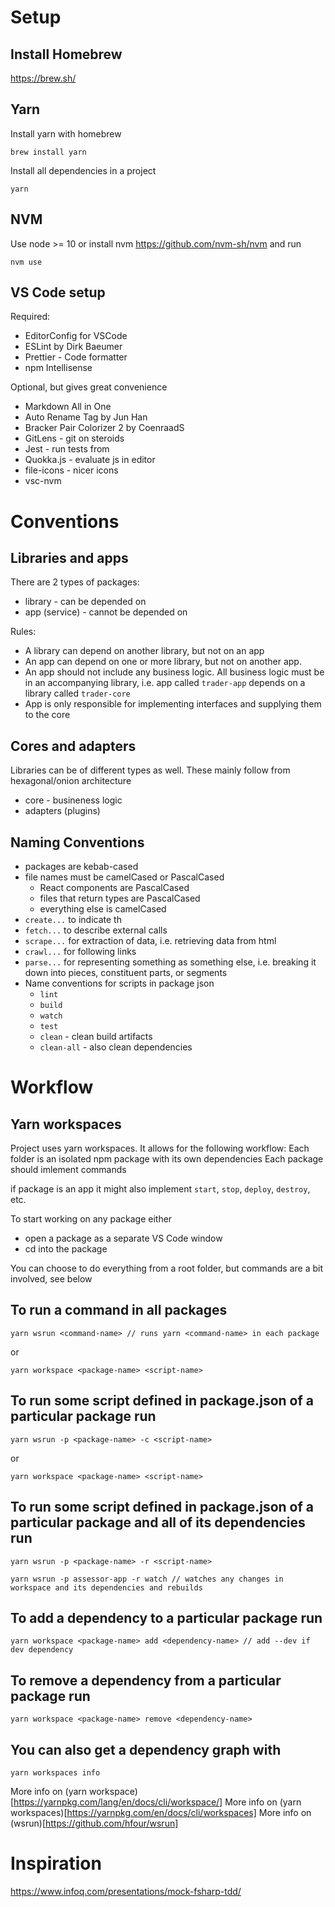 # Setup

## Install Homebrew
https://brew.sh/

## Yarn
Install yarn with homebrew
```
brew install yarn
```

Install all dependencies in a project
```
yarn
```

## NVM

Use node >= 10 or install nvm https://github.com/nvm-sh/nvm and run
```
nvm use
```

## VS Code setup 

Required:
- EditorConfig for VSCode
- ESLint by Dirk Baeumer
- Prettier - Code formatter
- npm Intellisense

Optional, but gives great convenience
- Markdown All in One
- Auto Rename Tag by Jun Han
- Bracker Pair Colorizer 2 by CoenraadS
- GitLens - git on steroids
- Jest - run tests from
- Quokka.js - evaluate js in editor
- file-icons - nicer icons
- vsc-nvm

# Conventions
## Libraries and apps
There are 2 types of packages: 
- library - can be depended on
- app (service) - cannot be depended on

Rules:
- A library can depend on another library, but not on an app
- An app can depend on one or more library, but not on another app. 
- An app should not include any business logic. All business logic must be in an accompanying library, i.e. app called `trader-app` depends on a library called `trader-core`
- App is only responsible for implementing interfaces and supplying them to the core

## Cores and adapters
Libraries can be of different types as well. These mainly follow from hexagonal/onion architecture
- core - busineness logic
- adapters (plugins)

## Naming Conventions
- packages are kebab-cased
- file names must be camelCased or PascalCased
  - React components are PascalCased
  - files that return types are PascalCased
  - everything else is camelCased
- `create...` to indicate th
- `fetch...` to describe external calls
- `scrape...` for extraction of data, i.e. retrieving data from html
- `crawl...` for following links
- `parse...` for representing something as something else, i.e. breaking it down into pieces, constituent parts, or segments
- Name conventions for scripts in package json
  - `lint`
  - `build`
  - `watch`
  - `test`
  - `clean` - clean build artifacts
  - `clean-all` - also clean dependencies

# Workflow

## Yarn workspaces
Project uses yarn workspaces. It allows for the following workflow:
Each folder is an isolated npm package with its own dependencies
Each package should imlement  commands

if package is an app it might also implement `start`, `stop`, `deploy`, `destroy`, etc.


To start working on any package either
- open a package as a separate VS Code window
- cd into the package

You can choose to do everything from a root folder, but commands are a bit involved, see below
## To run a command in all packages
```
yarn wsrun <command-name> // runs yarn <command-name> in each package
```
or
```
yarn workspace <package-name> <script-name>
```

## To run some script defined in package.json of a particular package run
```
yarn wsrun -p <package-name> -c <script-name>
```
or
```
yarn workspace <package-name> <script-name>
```

## To run some script defined in package.json of a particular package and all of its dependencies run
```
yarn wsrun -p <package-name> -r <script-name>
```
```
yarn wsrun -p assessor-app -r watch // watches any changes in workspace and its dependencies and rebuilds
```

## To add a dependency to a particular package run
```
yarn workspace <package-name> add <dependency-name> // add --dev if dev dependency
```

## To remove a dependency from a particular package run
```
yarn workspace <package-name> remove <dependency-name>
```

## You can also get a dependency graph with
```
yarn workspaces info
```

More info on (yarn workspace)[https://yarnpkg.com/lang/en/docs/cli/workspace/]
More info on (yarn workspaces)[https://yarnpkg.com/en/docs/cli/workspaces]
More info on (wsrun)[https://github.com/hfour/wsrun]

# Inspiration

https://www.infoq.com/presentations/mock-fsharp-tdd/
